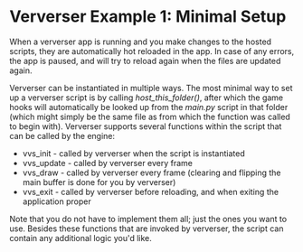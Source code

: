 # Ververser Example 1: Minimal Setup

When a ververser app is running and you make changes to the hosted scripts, they are automatically hot reloaded in the app. 
In case of any errors, the app is paused, and will try to reload again when the files are updated again. 

Ververser can be instantiated in multiple ways. 
The most minimal way to set up a ververser script is by calling _host_this_folder()_, 
after which the game hooks will automatically be looked up from the _main.py_ script in that folder 
(which might simply be the same file as from which the function was called to begin with).
Ververser supports several functions within the script that can be called by the engine:

- vvs_init - called by ververser when the script is instantiated
- vvs_update - called by ververser every frame
- vvs_draw - called by ververser every frame (clearing and flipping the main buffer is done for you by ververser)
- vvs_exit - called by ververser before reloading, and when exiting the application proper

Note that you do not have to implement them all; just the ones you want to use.
Besides these functions that are invoked by ververser, the script can contain any additional logic you'd like. 

